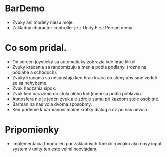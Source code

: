 # BarDemo
- Zvuky ani modely niesu moje.
- Zakladny character controller je z Unity First Person dema.

# Co som pridal.
- On screen joysticky sa automaticky zobrazia kde hrac klikol.
- Zvuky kracania sa randomizuju a menia podla podlahy. (rozne na podlahe a schodoch).
- Zvuky kracania sa nespustaju ked hrac kraca do steny aby sme vedeli ze sa nehybeme.
- Zvuk hadzania sipok. 
- Zvuk ked narazime do stola alebo ludi(meni sa podla pohlavia).
- Atmosfera nie je jeden zvuk ale zdroje sumu pri kazdom stole osobitne.
- Barman na nas vola dvoma sposobmy.
- Ked prideme k barmanovi mame kratky dialog a uz po nas nevola.

# Pripomienky
- Implementacia fmodu len par zakladnych funkcii rovnako ako novy input system v unity ten este velmi neovladam.
